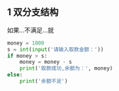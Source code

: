 ## 1 双分支结构

如果...不满足...就

```python
money = 1000
s = int(input('请输入取款金额：'))
if money > s:
    money = money - s
    print('取款成功,余额为：', money)
else:
    print('余额不足')
```

